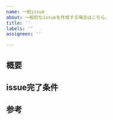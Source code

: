 ```yaml
---
name: 一般issue
about: 一般的なissueを作成する場合はこちら。
title: ''
labels: ''
assignees: ''

---
```


## 概要
<!-- ここにissueの概要を書く -->

## issue完了条件
<!-- ここにissueをcloseさせられる条件を書く -->

## 参考
<!-- 参考リンクをここに貼る -->
